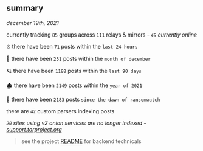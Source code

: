 
## summary
_december 19th, 2021_

currently tracking `85` groups across `111` relays & mirrors - _`49` currently online_

⏲ there have been `71` posts within the `last 24 hours`

🦈 there have been `251` posts within the `month of december`

🪐 there have been `1188` posts within the `last 90 days`

🏚 there have been `2149` posts within the `year of 2021`

🦕 there have been `2183` posts `since the dawn of ransomwatch`

there are `42` custom parsers indexing posts

_`20` sites using v2 onion services are no longer indexed - [support.torproject.org](https://support.torproject.org/onionservices/v2-deprecation/)_

> see the project [README](https://github.com/thetanz/ransomwatch#ransomwatch--) for backend technicals
